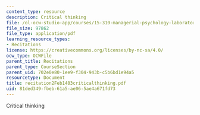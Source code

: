 ```yaml
---
content_type: resource
description: Critical thinking
file: /ol-ocw-studio-app/courses/15-310-managerial-psychology-laboratory-spring-2003/81ded349fbeb61a5ae065ae4a671fd73_recitation2Feb1403criticalthinking.pdf
file_size: 97862
file_type: application/pdf
learning_resource_types:
- Recitations
license: https://creativecommons.org/licenses/by-nc-sa/4.0/
ocw_type: OCWFile
parent_title: Recitations
parent_type: CourseSection
parent_uid: 702e0e80-1ee9-f304-943b-c5b6bd1e94a5
resourcetype: Document
title: recitation2Feb1403criticalthinking.pdf
uid: 81ded349-fbeb-61a5-ae06-5ae4a671fd73
---
```

Critical thinking